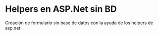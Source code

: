 # Helpers en ASP.Net sin BD
Creación de formulario sin base de datos con la ayuda de los helpers de asp.net
